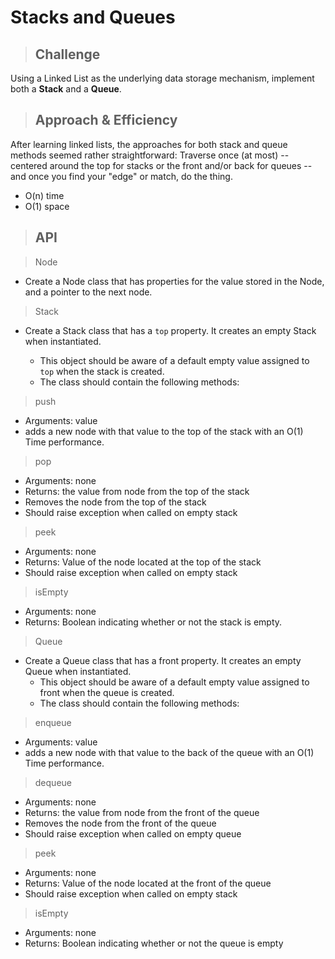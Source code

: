 # Stacks and Queues

> ## Challenge

Using a Linked List as the underlying data storage mechanism, implement both a **Stack** and a **Queue**.

> ## Approach & Efficiency

After learning linked lists, the approaches for both stack and queue methods seemed rather straightforward: Traverse once (at most) -- centered around the top for stacks or the front and/or back for queues -- and once you find your "edge" or match, do the thing.

- O(n) time
- O(1) space

> ## API

> Node

- Create a Node class that has properties for the value stored in the Node, and a pointer to the next node.

> Stack

- Create a Stack class that has a `top` property. It creates an empty Stack when instantiated.

  - This object should be aware of a default empty value assigned to `top` when the stack is created.
  - The class should contain the following methods:

> push

- Arguments: value
- adds a new node with that value to the top of the stack with an O(1) Time performance.

> pop

- Arguments: none
- Returns: the value from node from the top of the stack
- Removes the node from the top of the stack
- Should raise exception when called on empty stack

> peek

- Arguments: none
- Returns: Value of the node located at the top of the stack
- Should raise exception when called on empty stack

> isEmpty

- Arguments: none
- Returns: Boolean indicating whether or not the stack is empty.

> Queue

- Create a Queue class that has a front property. It creates an empty Queue when instantiated.
  - This object should be aware of a default empty value assigned to front when the queue is created.
  - The class should contain the following methods:

> enqueue

- Arguments: value
- adds a new node with that value to the back of the queue with an O(1) Time performance.

> dequeue

- Arguments: none
- Returns: the value from node from the front of the queue
- Removes the node from the front of the queue
- Should raise exception when called on empty queue

> peek

- Arguments: none
- Returns: Value of the node located at the front of the queue
- Should raise exception when called on empty stack

> isEmpty

- Arguments: none
- Returns: Boolean indicating whether or not the queue is empty
